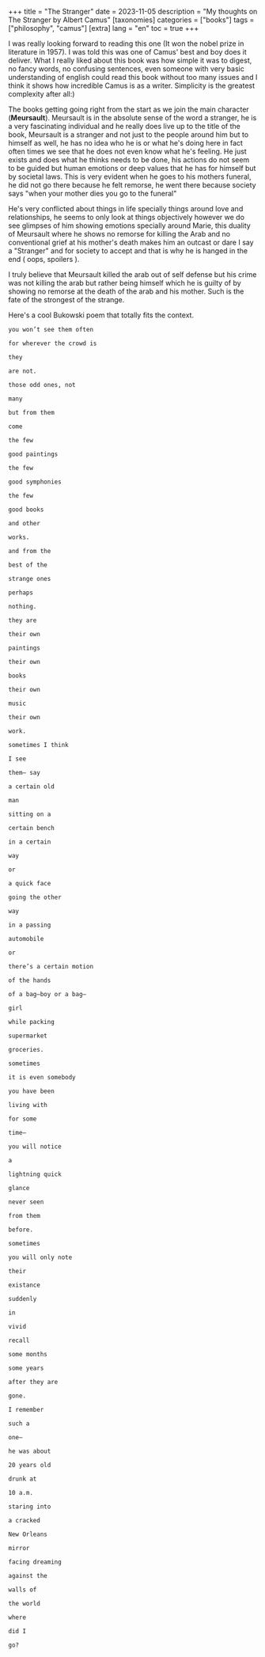 +++
title = "The Stranger"
date = 2023-11-05
description = "My thoughts on The Stranger by Albert Camus"
[taxonomies]
categories = ["books"]
tags = ["philosophy", "camus"]
[extra]
lang = "en"
toc = true
+++

<!-- # Thoughts -->

I was really looking forward to reading this one (It won the nobel prize in literature in 1957). I was told this was one of Camus' best and boy does it deliver. What I really liked about this book was how simple it was to digest, no fancy words, no confusing sentences, even someone with very basic understanding of english could read this book without too many issues and I think it shows how incredible Camus is as a writer. Simplicity is the greatest complexity after all:)

The books getting going right from the start as we join the main character (**Meursault**). Meursault is in the absolute sense of the word a stranger, he is a very fascinating individual and he really does live up to the title of the book, Meursault is a stranger and not just to the people around him but to himself as well, he has no idea who he is or what he's doing here in fact often times we see that he does not even know what he's feeling. He just exists and does what he thinks needs to be done, his actions do not seem to be guided but human emotions or deep values that he has for himself but by societal laws. This is very evident when he goes to his mothers funeral, he did not go there because he felt remorse, he went there because society says "when your mother dies you go to the funeral"

He's very conflicted about things in life specially things around love and relationships, he seems to only look at things objectively however we do see glimpses of him showing emotions specially around Marie, this duality of Meursault where he shows no remorse for killing the Arab and no conventional grief at his mother's death makes him an outcast or dare I say a "Stranger" and for society to accept and that is why he is hanged in the end ( oops, spoilers ).

I truly believe that Meursault killed the arab out of self defense but his crime was not killing the arab but rather being himself which he is guilty of by showing no remorse at the death of the arab and his mother. Such is the fate of the strongest of the strange.

Here's a cool Bukowski poem that totally fits the context.

```
you won’t see them often

for wherever the crowd is

they

are not.

those odd ones, not

many

but from them

come

the few

good paintings

the few

good symphonies

the few

good books

and other

works.

and from the

best of the

strange ones

perhaps

nothing.

they are

their own

paintings

their own

books

their own

music

their own

work.

sometimes I think

I see

them– say

a certain old

man

sitting on a

certain bench

in a certain

way

or

a quick face

going the other

way

in a passing

automobile

or

there’s a certain motion

of the hands

of a bag—boy or a bag—

girl

while packing

supermarket

groceries.

sometimes

it is even somebody

you have been

living with

for some

time—

you will notice

a

lightning quick

glance

never seen

from them

before.

sometimes

you will only note

their

existance

suddenly

in

vivid

recall

some months

some years

after they are

gone.

I remember

such a

one—

he was about

20 years old

drunk at

10 a.m.

staring into

a cracked

New Orleans

mirror

facing dreaming

against the

walls of

the world

where

did I

go?
```
